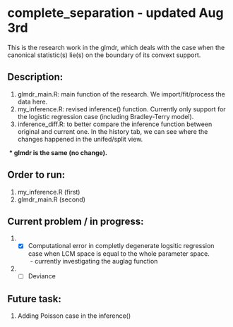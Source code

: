 # complete_separation - updated Aug 3rd

This is the research work in the glmdr, which deals with the case when the canonical statistic(s) lie(s) on the boundary of its convext support.

## Description:

1. glmdr_main.R: main function of the research. We import/fit/process the data here.
2. my_inference.R: revised inference() function. Currently only support for the logistic regression case (including Bradley-Terry model).
3. inference_diff.R: to better compare the inference function between original and current one. In the history tab, we can see where the changes happened in the unifed/split view.

&nbsp;__\* glmdr is the same (no change).__


## Order to run:
1. my_inference.R (first)
2. glmdr_main.R (second)

## Current problem / in progress:
1. - [x] Computational error in completly degenerate logsitic regression case when LCM space is equal to the whole parameter space. </br>
&nbsp;- currently investigating the auglag function

2. - [ ] Deviance

## Future task:
1. Adding Poisson case in the inference()
